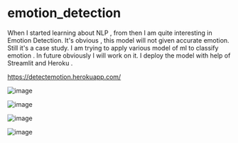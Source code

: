 # emotion_detection

When I started learning about NLP , from then I am quite interesting in Emotion Detection.
It's obvious , this model will not given accurate emotion. Still it's a case study. 
I am trying to apply various model of ml to classify emotion .
In future obviously I will work on it.
I deploy the model with help of Streamlit and Heroku .

https://detectemotion.herokuapp.com/

![image](https://user-images.githubusercontent.com/86481925/149147691-0b4014fe-d99f-49dc-a70f-3583daaad70e.png)

![image](https://user-images.githubusercontent.com/86481925/149147781-d6a4739e-97c9-458c-9100-7af5e994496a.png)

![image](https://user-images.githubusercontent.com/86481925/149148001-f99e9e35-dedb-4ac2-abde-e2fa3216a5e0.png)

![image](https://user-images.githubusercontent.com/86481925/149148094-f2c4ab39-4a78-4850-a68f-6f9c9f1695ac.png)
